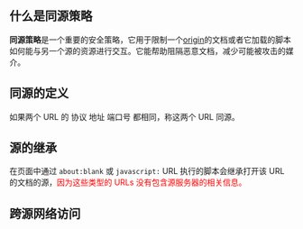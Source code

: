## 什么是同源策略

**同源策略**是一个重要的安全策略，它用于限制一个[origin](https://developer.mozilla.org/zh-CN/docs/Glossary/Origin)的文档或者它加载的脚本如何能与另一个源的资源进行交互。它能帮助阻隔恶意文档，减少可能被攻击的媒介。

## 同源的定义

如果两个 URL 的 协议 地址 端口号 都相同，称这两个 URL 同源。

## 源的继承

在页面中通过 `about:blank` 或 `javascript:` URL 执行的脚本会继承打开该 URL 的文档的源，<span style="color:red">因为这些类型的 URLs 没有包含源服务器的相关信息。</span>

## 跨源网络访问
